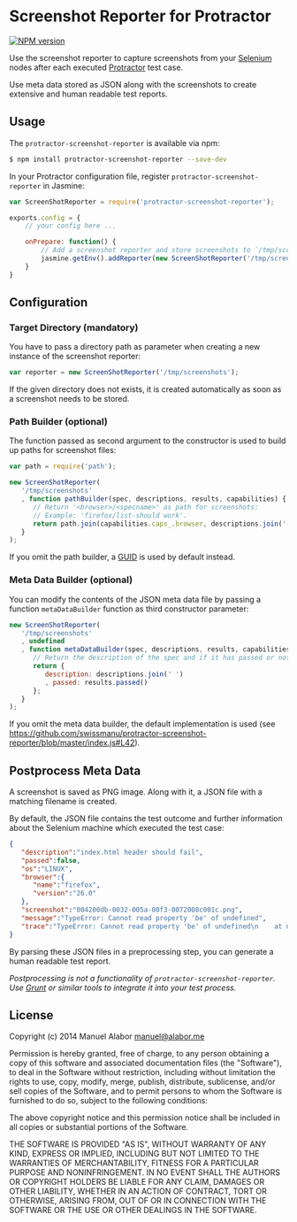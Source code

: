 # Screenshot Reporter for Protractor
[![NPM version](https://badge.fury.io/js/protractor-screenshot-reporter.png)](http://badge.fury.io/js/protractor-screenshot-reporter)

Use the screenshot reporter to capture screenshots from your [Selenium](http://docs.seleniumhq.org/) nodes after each executed [Protractor](https://github.com/angular/protractor) test case.

Use meta data stored as JSON along with the screenshots to create extensive and human readable test reports.


## Usage
The `protractor-screenshot-reporter` is available via npm:

```bash
$ npm install protractor-screenshot-reporter --save-dev
```

In your Protractor configuration file, register `protractor-screenshot-reporter` in Jasmine:

```javascript
var ScreenShotReporter = require('protractor-screenshot-reporter');

exports.config = {
	// your config here ...

	onPrepare: function() {
		// Add a screenshot reporter and store screenshots to `/tmp/screnshots`:
		jasmine.getEnv().addReporter(new ScreenShotReporter('/tmp/screenshots'));
	}
}
```

## Configuration
### Target Directory (mandatory)
You have to pass a directory path as parameter when creating a new instance of
the screenshot reporter:

```javascript
var reporter = new ScreenShotReporter('/tmp/screenshots');
```

If the given directory does not exists, it is created automatically as soon as a screenshot needs to be stored.

### Path Builder (optional)
The function passed as second argument to the constructor is used to build up paths for screenshot files:

```javascript
var path = require('path');

new ScreenShotReporter(
   '/tmp/screenshots'
   , function pathBuilder(spec, descriptions, results, capabilities) {
      // Return '<browser>/<specname>' as path for screenshots:
      // Example: 'firefox/list-should work'.
      return path.join(capabilities.caps_.browser, descriptions.join('-'));
   }
);
```
If you omit the path builder, a [GUID](http://de.wikipedia.org/wiki/Globally_Unique_Identifier) is used by default instead.


### Meta Data Builder (optional)
You can modify the contents of the JSON meta data file by passing a function `metaDataBuilder` function as third constructor parameter:

```javascript
new ScreenShotReporter(
   '/tmp/screenshots'
   , undefined
   , function metaDataBuilder(spec, descriptions, results, capabilities) {
      // Return the description of the spec and if it has passed or not:
      return {
         description: descriptions.join(' ')
         , passed: results.passed()
      };
   }
);
```

If you omit the meta data builder, the default implementation is used (see https://github.com/swissmanu/protractor-screenshot-reporter/blob/master/index.js#L42).


## Postprocess Meta Data
A screenshot is saved as PNG image. Along with it, a JSON file with a matching filename is created.

By default, the JSON file contains the test outcome and further information about the Selenium machine which executed the test case:

```json
{
   "description":"index.html header should fail",
   "passed":false,
   "os":"LINUX",
   "browser":{
      "name":"firefox",
      "version":"26.0"
   },
   "screenshot":"004200db-0032-005a-00f3-0072008c001c.png",
   "message":"TypeError: Cannot read property 'be' of undefined",
   "trace":"TypeError: Cannot read property 'be' of undefined\n    at null.<anonymous> etc."
}
```
By parsing these JSON files in a preprocessing step, you can generate a human readable test report.

*Postprocessing is not a functionality of `protractor-screenshot-reporter`. Use [Grunt](http://gruntjs.com) or similar tools to integrate it into your test process.*


## License
Copyright (c) 2014 Manuel Alabor <manuel@alabor.me>

Permission is hereby granted, free of charge, to any person obtaining a copy of this software and associated documentation files (the "Software"), to deal in the Software without restriction, including without limitation the rights to use, copy, modify, merge, publish, distribute, sublicense, and/or sell copies of the Software, and to permit persons to whom the Software is furnished to do so, subject to the following conditions:

The above copyright notice and this permission notice shall be included in all copies or substantial portions of the Software.

THE SOFTWARE IS PROVIDED "AS IS", WITHOUT WARRANTY OF ANY KIND, EXPRESS OR IMPLIED, INCLUDING BUT NOT LIMITED TO THE WARRANTIES OF MERCHANTABILITY, FITNESS FOR A PARTICULAR PURPOSE AND NONINFRINGEMENT. IN NO EVENT SHALL THE AUTHORS OR COPYRIGHT HOLDERS BE LIABLE FOR ANY CLAIM, DAMAGES OR OTHER LIABILITY, WHETHER IN AN ACTION OF CONTRACT, TORT OR OTHERWISE, ARISING FROM, OUT OF OR IN CONNECTION WITH THE SOFTWARE OR THE USE OR OTHER DEALINGS IN THE SOFTWARE.
